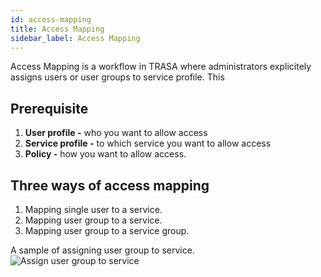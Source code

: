 ```yaml
---
id: access-mapping
title: Access Mapping
sidebar_label: Access Mapping
---
```


Access Mapping is a workflow in TRASA where administrators explicitely assigns users or user groups to service profile. This 


## Prerequisite 

1. **User profile -** who you want to allow access
2. **Service profile -** to which service you want to allow access
3. **Policy -** how you want to allow access.

## Three ways of access mapping

1. Mapping single user to a service.
2. Mapping user group to a service.
3. Mapping user group to a service group.


A sample of assigning user group to service.
![Assign user group to service](/img/docs/access-map/assign-usergroup-to-service.png 'Assign user group to service')

